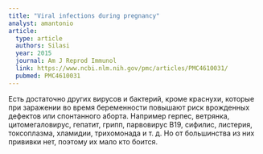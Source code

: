 ```yaml
---
title: "Viral infections during pregnancy"
analyst: amantonio
article:
  type: article
  authors: Silasi
  year: 2015
  journal: Am J Reprod Immunol
  link: https://www.ncbi.nlm.nih.gov/pmc/articles/PMC4610031/
  pubmed: PMC4610031
---
```


Есть достаточно других вирусов и бактерий, кроме краснухи, которые при заражении во время беременности повышают риск врожденных дефектов или спонтанного аборта. Например герпес, ветрянка, цитомегаловирус, гепатит, грипп, парвовирус B19, сифилис, листерия, токсоплазма, хламидии, трихомонада и т. д. Но от большинства из них прививки нет, поэтому их мало кто боится.
